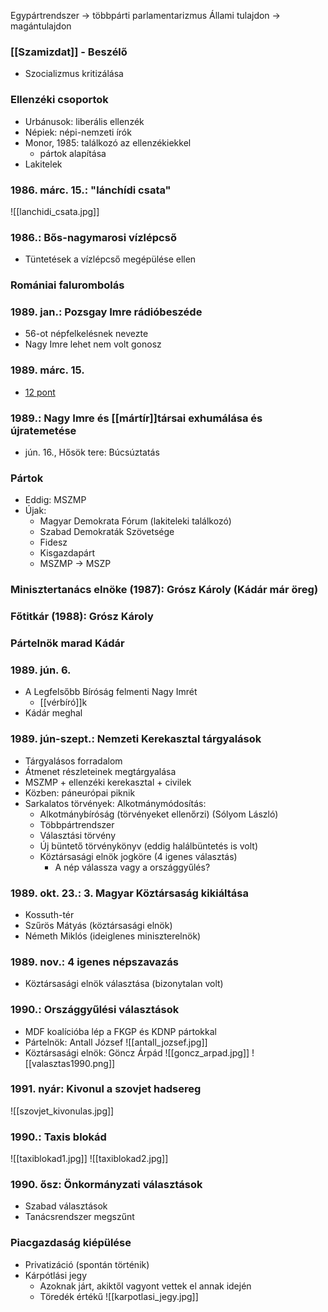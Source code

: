 
Egypártrendszer → többpárti parlamentarizmus
Állami tulajdon → magántulajdon

### [[Szamizdat]] - Beszélő
- Szocializmus kritizálása

### Ellenzéki csoportok
- Urbánusok: liberális ellenzék
- Népiek: népi-nemzeti írók
- Monor, 1985: találkozó az ellenzékiekkel
	- pártok alapítása
- Lakitelek

### 1986. márc. 15.: "lánchídi csata"
![[lanchidi_csata.jpg]]

### 1986.: Bős-nagymarosi vízlépcső
- Tüntetések a vízlépcső megépülése ellen

### Romániai falurombolás

### 1989. jan.: Pozsgay Imre rádióbeszéde
- 56-ot népfelkelésnek nevezte
- Nagy Imre lehet nem volt gonosz

### 1989. márc. 15.
- [12 pont](https://hu.wikipedia.org/wiki/12_pont_(1989)#A_pontok)

### 1989.: Nagy Imre és [[mártír]]társai exhumálása és újratemetése
- jún. 16., Hősök tere: Búcsúztatás

### Pártok
- Eddig: MSZMP
- Újak:
	- Magyar Demokrata Fórum (lakiteleki találkozó)
	- Szabad Demokraták Szövetsége
	- Fidesz
	- Kisgazdapárt
	- MSZMP → MSZP

### Minisztertanács elnöke (1987): Grósz Károly (Kádár már öreg)
### Főtitkár (1988): Grósz Károly
### Pártelnök marad Kádár

### 1989. jún. 6.
- A Legfelsőbb Bíróság felmenti Nagy Imrét
	- [[vérbíró]]k
- Kádár meghal

### 1989. jún-szept.: Nemzeti Kerekasztal tárgyalások
- Tárgyalásos forradalom
- Átmenet részleteinek megtárgyalása
- MSZMP + ellenzéki kerekasztal + civilek
- Közben: páneurópai piknik
- Sarkalatos törvények: Alkotmánymódosítás:
	- Alkotmánybíróság (törvényeket ellenőrzi) (Sólyom László)
	- Többpártrendszer
	- Választási törvény
	- Új büntető törvénykönyv (eddig halálbüntetés is volt)
	- Köztársasági elnök jogköre (4 igenes választás)
		- A nép válassza vagy a országgyűlés?

### 1989. okt. 23.: 3. Magyar Köztársaság kikiáltása
- Kossuth-tér
- Szűrös Mátyás (köztársasági elnök)
- Németh Miklós (ideiglenes miniszterelnök)

### 1989. nov.: 4 igenes népszavazás
- Köztársasági elnök választása (bizonytalan volt)

### 1990.: Országgyűlési választások
- MDF koalícióba lép a FKGP és KDNP pártokkal
- Pártelnök: Antall József
	![[antall_jozsef.jpg]]
- Köztársasági elnök: Göncz Árpád
	![[goncz_arpad.jpg]]
![[valasztas1990.png]]

### 1991. nyár: Kivonul a szovjet hadsereg
![[szovjet_kivonulas.jpg]]

### 1990.: Taxis blokád
![[taxiblokad1.jpg]]
![[taxiblokad2.jpg]]

### 1990. ősz: Önkormányzati választások
- Szabad választások
- Tanácsrendszer megszűnt

### Piacgazdaság kiépülése
- Privatizáció (spontán történik)
- Kárpótlási jegy
	- Azoknak járt, akiktől vagyont vettek el annak idején
	- Töredék értékű
	![[karpotlasi_jegy.jpg]]

